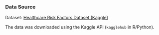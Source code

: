 ### Data Source
Dataset: [Healthcare Risk Factors Dataset (Kaggle)](https://www.kaggle.com/datasets/abdallaahmed77/healthcare-risk-factors-dataset)

The data was downloaded using the Kaggle API (`kagglehub` in R/Python).
